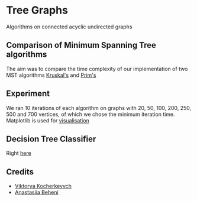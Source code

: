 # Tree Graphs
Algorithms on connected acyclic undirected graphs

## Comparison of Minimum Spanning Tree algorithms
The aim was to compare the time complexity of our implementation of two MST algorithms [Kruskal's](https://github.com/beheni/Discrete_Math2_1/blob/main/kruskal.py) and [Prim's](https://github.com/beheni/Discrete_Math2_1/blob/viktoria/prim.py)


## Experiment
We ran 10 iterations of each algorithm on graphs with 20, 50, 100, 200, 250, 500 and 700 vertices, of which we chose the minimum iteration time. Matplotlib is used for [visualisation](https://github.com/beheni/Discrete_Math2_1/blob/main/data_for_visualisation.py)


## Decision Tree Classifier
Right [here](https://github.com/beheni/Discrete_Math2_1/blob/viktoria/desition_tree.py)

## Credits
- [Viktorya Kocherkevych](https://github.com/ViktoryaK)
- [Anastasiia Beheni](https://github.com/beheni)
